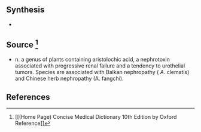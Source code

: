 ## Synthesis
- 
## Source [^1]
- n. a genus of plants containing aristolochic acid, a nephrotoxin associated with progressive renal failure and a tendency to urothelial tumors. Species are associated with Balkan nephropathy ( $A$. clematis) and Chinese herb nephropathy (A. fangchi).
## References

[^1]: [[(Home Page) Concise Medical Dictionary 10th Edition by Oxford Reference]]